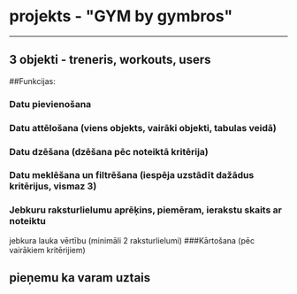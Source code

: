 # projekts - "GYM by gymbros"
---
## 3 objekti - treneris, workouts, users

##Funkcijas:
### Datu pievienošana
### Datu attēlošana (viens objekts, vairāki objekti, tabulas veidā) 
### Datu dzēšana (dzēšana pēc noteiktā kritērija) 
### Datu meklēšana un filtrēšana (iespēja uzstādīt dažādus kritērijus, vismaz 3)
### Jebkuru raksturlielumu aprēķins, piemēram, ierakstu skaits ar noteiktu
jebkura lauka vērtību (minimāli 2 raksturlielumi) 
###Kārtošana (pēc vairākiem kritērijiem) 


## pieņemu ka varam uztais
